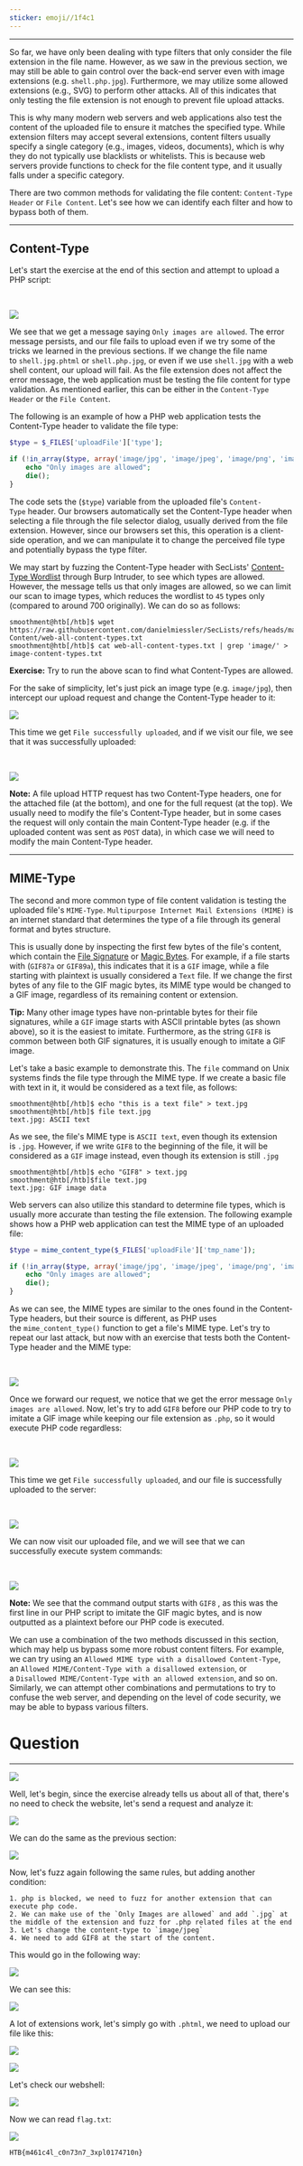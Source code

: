 ```yaml
---
sticker: emoji//1f4c1
---
```

---

So far, we have only been dealing with type filters that only consider the file extension in the file name. However, as we saw in the previous section, we may still be able to gain control over the back-end server even with image extensions (e.g. `shell.php.jpg`). Furthermore, we may utilize some allowed extensions (e.g., SVG) to perform other attacks. All of this indicates that only testing the file extension is not enough to prevent file upload attacks.

This is why many modern web servers and web applications also test the content of the uploaded file to ensure it matches the specified type. While extension filters may accept several extensions, content filters usually specify a single category (e.g., images, videos, documents), which is why they do not typically use blacklists or whitelists. This is because web servers provide functions to check for the file content type, and it usually falls under a specific category.

There are two common methods for validating the file content: `Content-Type Header` or `File Content`. Let's see how we can identify each filter and how to bypass both of them.

---

## Content-Type

Let's start the exercise at the end of this section and attempt to upload a PHP script:

   

![](https://academy.hackthebox.com/storage/modules/136/file_uploads_content_type_upload.jpg)

We see that we get a message saying `Only images are allowed`. The error message persists, and our file fails to upload even if we try some of the tricks we learned in the previous sections. If we change the file name to `shell.jpg.phtml` or `shell.php.jpg`, or even if we use `shell.jpg` with a web shell content, our upload will fail. As the file extension does not affect the error message, the web application must be testing the file content for type validation. As mentioned earlier, this can be either in the `Content-Type Header` or the `File Content`.

The following is an example of how a PHP web application tests the Content-Type header to validate the file type:


```php
$type = $_FILES['uploadFile']['type'];

if (!in_array($type, array('image/jpg', 'image/jpeg', 'image/png', 'image/gif'))) {
    echo "Only images are allowed";
    die();
}
```

The code sets the (`$type`) variable from the uploaded file's `Content-Type` header. Our browsers automatically set the Content-Type header when selecting a file through the file selector dialog, usually derived from the file extension. However, since our browsers set this, this operation is a client-side operation, and we can manipulate it to change the perceived file type and potentially bypass the type filter.

We may start by fuzzing the Content-Type header with SecLists' [Content-Type Wordlist](https://github.com/danielmiessler/SecLists/blob/master/Discovery/Web-Content/web-all-content-types.txt) through Burp Intruder, to see which types are allowed. However, the message tells us that only images are allowed, so we can limit our scan to image types, which reduces the wordlist to `45` types only (compared to around 700 originally). We can do so as follows:

```shell-session
smoothment@htb[/htb]$ wget https://raw.githubusercontent.com/danielmiessler/SecLists/refs/heads/master/Discovery/Web-Content/web-all-content-types.txt
smoothment@htb[/htb]$ cat web-all-content-types.txt | grep 'image/' > image-content-types.txt
```

**Exercise:** Try to run the above scan to find what Content-Types are allowed.

For the sake of simplicity, let's just pick an image type (e.g. `image/jpg`), then intercept our upload request and change the Content-Type header to it:

![](https://academy.hackthebox.com/storage/modules/136/file_uploads_bypass_content_type_request.jpg)

This time we get `File successfully uploaded`, and if we visit our file, we see that it was successfully uploaded:

   

![](https://academy.hackthebox.com/storage/modules/136/file_uploads_php_manual_shell.jpg)

**Note:** A file upload HTTP request has two Content-Type headers, one for the attached file (at the bottom), and one for the full request (at the top). We usually need to modify the file's Content-Type header, but in some cases the request will only contain the main Content-Type header (e.g. if the uploaded content was sent as `POST` data), in which case we will need to modify the main Content-Type header.

---

## MIME-Type

The second and more common type of file content validation is testing the uploaded file's `MIME-Type`. `Multipurpose Internet Mail Extensions (MIME)` is an internet standard that determines the type of a file through its general format and bytes structure.

This is usually done by inspecting the first few bytes of the file's content, which contain the [File Signature](https://en.wikipedia.org/wiki/List_of_file_signatures) or [Magic Bytes](https://web.archive.org/web/20240522030920/https://opensource.apple.com/source/file/file-23/file/magic/magic.mime). For example, if a file starts with (`GIF87a` or `GIF89a`), this indicates that it is a `GIF` image, while a file starting with plaintext is usually considered a `Text` file. If we change the first bytes of any file to the GIF magic bytes, its MIME type would be changed to a GIF image, regardless of its remaining content or extension.

**Tip:** Many other image types have non-printable bytes for their file signatures, while a `GIF` image starts with ASCII printable bytes (as shown above), so it is the easiest to imitate. Furthermore, as the string `GIF8` is common between both GIF signatures, it is usually enough to imitate a GIF image.

Let's take a basic example to demonstrate this. The `file` command on Unix systems finds the file type through the MIME type. If we create a basic file with text in it, it would be considered as a text file, as follows:


```shell-session
smoothment@htb[/htb]$ echo "this is a text file" > text.jpg 
smoothment@htb[/htb]$ file text.jpg 
text.jpg: ASCII text
```

As we see, the file's MIME type is `ASCII text`, even though its extension is `.jpg`. However, if we write `GIF8` to the beginning of the file, it will be considered as a `GIF` image instead, even though its extension is still `.jpg`

```shell-session
smoothment@htb[/htb]$ echo "GIF8" > text.jpg 
smoothment@htb[/htb]$file text.jpg
text.jpg: GIF image data
```

Web servers can also utilize this standard to determine file types, which is usually more accurate than testing the file extension. The following example shows how a PHP web application can test the MIME type of an uploaded file:


```php
$type = mime_content_type($_FILES['uploadFile']['tmp_name']);

if (!in_array($type, array('image/jpg', 'image/jpeg', 'image/png', 'image/gif'))) {
    echo "Only images are allowed";
    die();
}
```

As we can see, the MIME types are similar to the ones found in the Content-Type headers, but their source is different, as PHP uses the `mime_content_type()` function to get a file's MIME type. Let's try to repeat our last attack, but now with an exercise that tests both the Content-Type header and the MIME type:

   

![](https://academy.hackthebox.com/storage/modules/136/file_uploads_bypass_content_type_request.jpg)

Once we forward our request, we notice that we get the error message `Only images are allowed`. Now, let's try to add `GIF8` before our PHP code to try to imitate a GIF image while keeping our file extension as `.php`, so it would execute PHP code regardless:

   

![](https://academy.hackthebox.com/storage/modules/136/file_uploads_bypass_mime_type_request.jpg)

This time we get `File successfully uploaded`, and our file is successfully uploaded to the server:

   

![](https://academy.hackthebox.com/storage/modules/136/file_uploads_bypass_mime_type.jpg)

We can now visit our uploaded file, and we will see that we can successfully execute system commands:

   

![](https://academy.hackthebox.com/storage/modules/136/file_uploads_php_manual_shell_gif.jpg)

**Note:** We see that the command output starts with `GIF8` , as this was the first line in our PHP script to imitate the GIF magic bytes, and is now outputted as a plaintext before our PHP code is executed.

We can use a combination of the two methods discussed in this section, which may help us bypass some more robust content filters. For example, we can try using an `Allowed MIME type with a disallowed Content-Type`, an `Allowed MIME/Content-Type with a disallowed extension`, or a `Disallowed MIME/Content-Type with an allowed extension`, and so on. Similarly, we can attempt other combinations and permutations to try to confuse the web server, and depending on the level of code security, we may be able to bypass various filters.

# Question
---

![](gitbook/cybersecurity/images/Pasted%252520image%25252020250206160927.png)

Well, let's begin, since the exercise already tells us about all of that, there's no need to check the website, let's send a request and analyze it:


![](gitbook/cybersecurity/images/Pasted%252520image%25252020250206161128.png)

We can do the same as the previous section:

![](gitbook/cybersecurity/images/Pasted%252520image%25252020250206161204.png)

Now, let's fuzz again following the same rules, but adding another condition:

```ad-hint
1. php is blocked, we need to fuzz for another extension that can execute php code.
2. We can make use of the `Only Images are allowed` and add `.jpg` at the middle of the extension and fuzz for .php related files at the end
3. Let's change the content-type to `image/jpeg`
4. We need to add GIF8 at the start of the content.
```

This would go in the following way:

![](gitbook/cybersecurity/images/Pasted%252520image%25252020250206161652.png)

We can see this:

![](gitbook/cybersecurity/images/Pasted%252520image%25252020250206161856.png)

A lot of extensions work, let's simply go with `.phtml`, we need to upload our file like this:

![](gitbook/cybersecurity/images/Pasted%252520image%25252020250206162328.png)

![](gitbook/cybersecurity/images/Pasted%252520image%25252020250206161953.png)

Let's check our webshell:

![](gitbook/cybersecurity/images/Pasted%252520image%25252020250206162337.png)

Now we can read `flag.txt`:

![](gitbook/cybersecurity/images/Pasted%252520image%25252020250206162403.png)

```
HTB{m461c4l_c0n73n7_3xpl0174710n}
```

